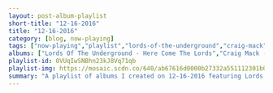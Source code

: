```yaml
---
layout: post-album-playlist
short-title: "12-16-2016"
title: "12-16-2016"
category: [blog, now-playing]
tags: ["now-playing","playlist","lords-of-the-underground","craig-mack","big-l","various-artists","various-artists","various-artists","various-artists"]
albums: ["Lords Of The Underground - Here Come The Lords","Craig Mack - Project: Funk Da World","Big L - Lifestylez Ov Da Poor & Dangerous","Various Artists - The Funky 16 Corners","Various Artists - I Wish","Various Artists - The Best Of Del Tha Funkee Homosapien [The Elektra Years]: The B-Boy Handbook","Various Artists - Let's Get Free"]
playlist-id: 0VUqIwSNBhn23kJ8Vq71qb
playlist-img: https://mosaic.scdn.co/640/ab67616d0000b27332a551112301b05eee3a1eedab67616d0000b2735e4872d092fc6b31aa30cc16ab67616d0000b2739f1f96b2d132b62ef0e3da18ab67616d0000b273f22da4550a4de3cefb5afc0b
summary: "A playlist of albums I created on 12-16-2016 featuring Lords Of The Underground, Craig Mack, Big L, Various Artists, Various Artists, Various Artists, and Various Artists"
---
```

